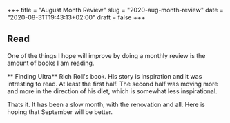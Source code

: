 +++
title = "August Month Review"
slug = "2020-aug-month-review"
date = "2020-08-31T19:43:13+02:00"
draft = false
+++
## Read
One of the things I hope will improve by doing a monthly review is the amount of books I am reading.

** Finding Ultra** Rich Roll's book. His story is inspiration and it was intresting to read. At least the first half. The second half was moving more and more in the direction of his diet, which is somewhat less inspirational.


Thats it. It has been a slow month, with the renovation and all. Here is hoping that September will be better.

